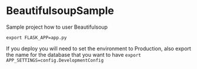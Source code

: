 # BeautifulsoupSample
Sample project how to user Beautifulsoup

`export FLASK_APP=app.py`

If you deploy you will need to set the environment to Production, also export the name for the database that you want to have
`export APP_SETTINGS=config.DevelopmentConfig`
